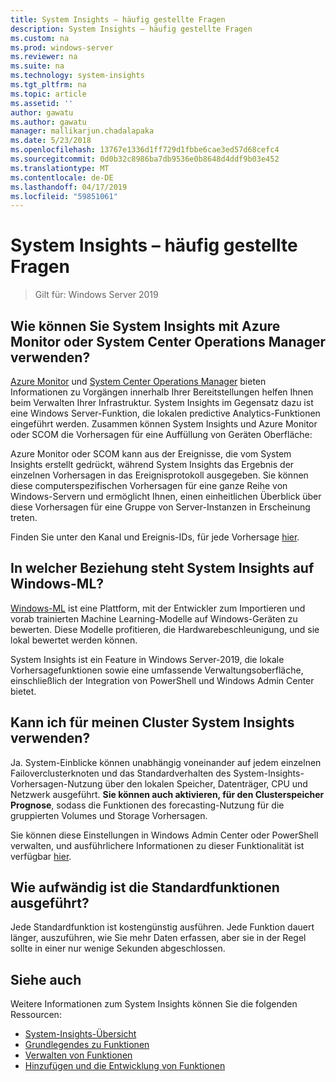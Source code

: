 ```yaml
---
title: System Insights – häufig gestellte Fragen
description: System Insights – häufig gestellte Fragen
ms.custom: na
ms.prod: windows-server
ms.reviewer: na
ms.suite: na
ms.technology: system-insights
ms.tgt_pltfrm: na
ms.topic: article
ms.assetid: ''
author: gawatu
ms.author: gawatu
manager: mallikarjun.chadalapaka
ms.date: 5/23/2018
ms.openlocfilehash: 13767e1336d1ff729d1fbbe6cae3ed57d68cefc4
ms.sourcegitcommit: 0d0b32c8986ba7db9536e0b8648d4ddf9b03e452
ms.translationtype: MT
ms.contentlocale: de-DE
ms.lasthandoff: 04/17/2019
ms.locfileid: "59851061"
---
```

# <a name="system-insights-faq"></a>System Insights – häufig gestellte Fragen

>Gilt für: Windows Server 2019

## <a name="how-can-you-use-system-insights-with-azure-monitor-or-system-center-operations-manager"></a>Wie können Sie System Insights mit Azure Monitor oder System Center Operations Manager verwenden?

[Azure Monitor](https://azure.microsoft.com/services/monitor/) und [System Center Operations Manager](https://docs.microsoft.com/system-center/scom/welcome?view=sc-om-1807) bieten Informationen zu Vorgängen innerhalb Ihrer Bereitstellungen helfen Ihnen beim Verwalten Ihrer Infrastruktur. System Insights im Gegensatz dazu ist eine Windows Server-Funktion, die lokalen predictive Analytics-Funktionen eingeführt werden. Zusammen können System Insights und Azure Monitor oder SCOM die Vorhersagen für eine Auffüllung von Geräten Oberfläche:

 Azure Monitor oder SCOM kann aus der Ereignisse, die vom System Insights erstellt gedrückt, während System Insights das Ergebnis der einzelnen Vorhersagen in das Ereignisprotokoll ausgegeben. Sie können diese computerspezifischen Vorhersagen für eine ganze Reihe von Windows-Servern und ermöglicht Ihnen, einen einheitlichen Überblick über diese Vorhersagen für eine Gruppe von Server-Instanzen in Erscheinung treten. 
 
 Finden Sie unter den Kanal und Ereignis-IDs, für jede Vorhersage [hier](https://docs.microsoft.com/windows-server/manage/system-insights/managing-capabilities#retrieving-capability-results).

## <a name="how-does-system-insights-relate-to-windows-ml"></a>In welcher Beziehung steht System Insights auf Windows-ML?

[Windows-ML](https://docs.microsoft.com/windows/uwp/machine-learning/) ist eine Plattform, mit der Entwickler zum Importieren und vorab trainierten Machine Learning-Modelle auf Windows-Geräten zu bewerten. Diese Modelle profitieren, die Hardwarebeschleunigung, und sie lokal bewertet werden können. 

System Insights ist ein Feature in Windows Server-2019, die lokale Vorhersagefunktionen sowie eine umfassende Verwaltungsoberfläche, einschließlich der Integration von PowerShell und Windows Admin Center bietet. 

## <a name="can-i-use-system-insights-for-my-cluster"></a>Kann ich für meinen Cluster System Insights verwenden? 

Ja. System-Einblicke können unabhängig voneinander auf jedem einzelnen Failoverclusterknoten und das Standardverhalten des System-Insights-Vorhersagen-Nutzung über den lokalen Speicher, Datenträger, CPU und Netzwerk ausgeführt. **Sie können auch aktivieren, für den Clusterspeicher Prognose**, sodass die Funktionen des forecasting-Nutzung für die gruppierten Volumes und Storage Vorhersagen. 

Sie können diese Einstellungen in Windows Admin Center oder PowerShell verwalten, und ausführlichere Informationen zu dieser Funktionalität ist verfügbar [hier](https://blogs.technet.microsoft.com/filecab/2018/10/03/using-system-insights-to-forecast-clustered-storage-usage/).
 

## <a name="how-expensive-is-it-to-run-the-default-capabilities"></a>Wie aufwändig ist die Standardfunktionen ausgeführt?

Jede Standardfunktion ist kostengünstig ausführen. Jede Funktion dauert länger, auszuführen, wie Sie mehr Daten erfassen, aber sie in der Regel sollte in einer nur wenige Sekunden abgeschlossen. 

## <a name="see-also"></a>Siehe auch
Weitere Informationen zum System Insights können Sie die folgenden Ressourcen:

- [System-Insights-Übersicht](overview.md)
- [Grundlegendes zu Funktionen](understanding-capabilities.md)
- [Verwalten von Funktionen](managing-capabilities.md)
- [Hinzufügen und die Entwicklung von Funktionen](adding-and-developing-capabilities.md)
